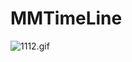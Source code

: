 # MMTimeLine
![1112.gif](http://upload-images.jianshu.io/upload_images/307963-eb4ab88df0afd22e.gif?imageMogr2/auto-orient/strip)
